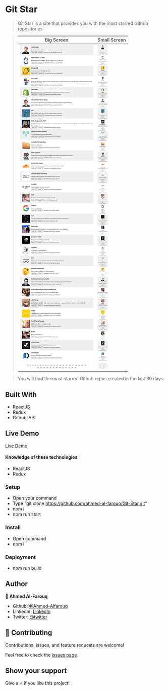 # Git Star

> Git Star is a site that provides you with the most starred Github repositories

> |Big Screen       |Small Screen|
> |--------------|--------------|
> |![screenshot](screenshot.png)|![screenshot2](screenshot-sm.png)| 

> You will find the most starred Github repos created in the last 30 days

## Built With
  * ReactJS
  * Redux
  * Github-API

## Live Demo

[Live Demo](https://gitstar.pages.dev/)
#### Knowledge of these technologies
  * ReactJS
  * Redux

### Setup
  * Open your command
  * Type "git clone https://github.com/ahmed-al-farouq/Git-Star.git"
  * npm i
  * npm run start

### Install
  * Open command
  * npm i

### Deployment
  * npm run build

## Author
:bearded_person: **Ahmed Al-Farouq**
  - Github: [@Ahmed-Alfarouq](https://github.com/ahmed-al-farouq)
  - LinkedIn: [LinkedIn](https://www.linkedin.com/in/ahmed-al-farouq/)
  - Twitter: [@twitter](https://twitter.com/ahmed_al_farouq)

## 🤝 Contributing

Contributions, issues, and feature requests are welcome!

Feel free to check the [issues page](../../issues/).

## Show your support

Give a ⭐️ if you like this project!
